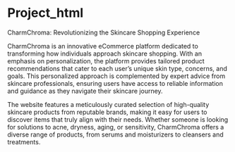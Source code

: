 # Project_html
CharmChroma: Revolutionizing the Skincare Shopping Experience

CharmChroma is an innovative eCommerce platform dedicated to transforming how individuals approach skincare shopping. With an emphasis on personalization, the platform provides tailored product recommendations that cater to each user’s unique skin type, concerns, and goals. This personalized approach is complemented by expert advice from skincare professionals, ensuring users have access to reliable information and guidance as they navigate their skincare journey.

The website features a meticulously curated selection of high-quality skincare products from reputable brands, making it easy for users to discover items that truly align with their needs. Whether someone is looking for solutions to acne, dryness, aging, or sensitivity, CharmChroma offers a diverse range of products, from serums and moisturizers to cleansers and treatments.
